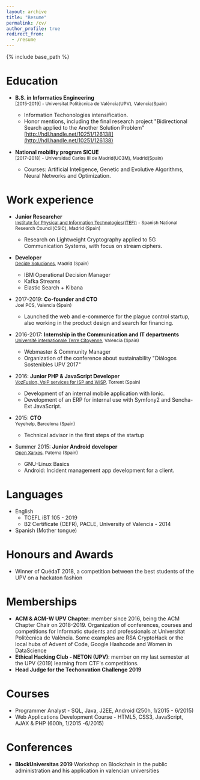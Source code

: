 ```yaml
---
layout: archive
title: "Resume"
permalink: /cv/
author_profile: true
redirect_from:
  - /resume
---
```


{% include base_path %}

Education
======
* **B.S. in Informatics Engineering**  
<span style="font-size:12px">[2015-2019] - Universitat Politècnica de València(UPV), Valencia(Spain)</span>
  * Information Techonologies intensification.
  * Honor mentions, including the final research project  "Bidirectional Search applied to the Another Solution Problem" [http://hdl.handle.net/10251/126138](http://hdl.handle.net/10251/126138)

* **National mobility program SICUE**  
<span style="font-size:12px">[2017-2018] - Universidad Carlos III de Madrid(UC3M), Madrid(Spain)</span>
  * Courses: Artificial Inteligence, Genetic and Evolutive Algorithms, Neural Networks and Optimization.

Work experience
======

* **Junior Researcher**  
  <span style="font-size:12px">[Institute for Physical and Information Technologies(ITEFI)](www.itefi.csic.es) - Spanish National Research Council(CSIC), Madrid (Spain)</span>
  * Research on Lightweight Cryptography applied to 5G Communication Systems, with focus on stream ciphers.

* **Developer**  
  <span style="font-size:12px">[Decide Soluciones](decidesoluciones.es), Madrid (Spain)</span>
    * IBM Operational Decision Manager
    * Kafka Streams
    * Elastic Search + Kibana
    
* 2017-2019: **Co-founder and CTO**  
  <span style="font-size:12px">Joel PCS, Valencia (Spain)</span>
  * Launched the web and e-commerce for the plague control startup, also working in the product design and search for financing.
  
* 2016-2017: **Internship in the Communication and IT departments**  
 <span style="font-size:12px">[Université internationale Terre Citoyenne](uitc.earth), Valencia (Spain)</span>
  * Webmaster & Community Manager
  * Organization of the conference about sustainability "Diálogos Sostenibles UPV 2017"

* 2016: **Junior PHP & JavaScript Developer**  
<span style="font-size:12px">[VozFusion, VoIP services for ISP and WISP](www.vozfusion.com), Torrent (Spain)</span>
  * Development of an internal mobile application with Ionic.
  * Development of an ERP for internal use with Symfony2 and Sencha-Ext JavaScript.

* 2015: **CTO**  
<span style="font-size:12px">Yeyehelp, Barcelona (Spain)</span>
  * Technical advisor in the first steps of the startup

* Summer 2015: **Junior Android developer**  
<span style="font-size:12px">[Open Xarxes](openxarxes.com), Paterna (Spain)</span>
  * GNU-Linux Basics
  * Android: Incident management app development for a client.
  
Languages
======
* English
  * TOEFL iBT 105 - 2019
  * B2 Certificate (CEFR), PACLE, University of Valencia - 2014
* Spanish (Mother tongue)

Honours and Awards
======
* Winner of QuédaT 2018, a competition between the best students of the UPV on a hackaton fashion

Memberships
======
* **ACM & ACM-W UPV Chapter**: member since 2016, being the ACM Chapter Chair on 2018-2019. 
  Organization of conferences, courses and competitions for Informatic students and professionals at Universitat Politècnica de València. Some examples are RSA CryptoHack or the local hubs of Advent of Code, Google Hashcode and Women in DataScience
* **Ethical Hacking Club - NETON (UPV)**: member on my last semester at the UPV (2019) learning from CTF's competitions.
* **Head Judge for the Techonvation Challenge 2019**

Courses
======
* Programmer Analyst - SQL, Java, J2EE, Android (250h, 1/2015 - 6/2015)
* Web Applications Development Course - HTML5, CSS3, JavaScript, AJAX & PHP (600h, 1/2015 -6/2015)

Conferences
======
* **BlockUniversitas 2019**
Workshop on Blockchain in the public administration and his application in valencian universities
<!--
  <ul>{% for post in site.publications %}
    {% include archive-single-cv.html %}
  {% endfor %}</ul>-->
  
<!--Talks
======
  <ul>{% for post in site.talks %}
    {% include archive-single-talk-cv.html %}
  {% endfor %}</ul>-->

